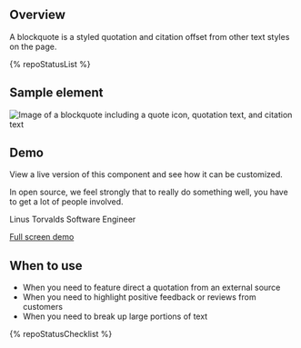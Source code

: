 ## Overview

A blockquote is a styled quotation and citation offset from other text styles on the page.

{% repoStatusList %}


## Sample element

<uxdot-example width-adjustment="593px">
  <img src="{{ './blockquote-sample.png' | url }}" alt="Image of a blockquote including a quote icon, quotation text, and citation text">
</uxdot-example>


## Demo

View a live version of this component and see how it can be customized.

<uxdot-example width-adjustment="593px">
  <rh-blockquote>
    <p>In open source, we feel strongly that to really do something well, you have to get a lot of people involved.</p>
    <span slot="author">Linus Torvalds</span>
    <span slot="title">Software Engineer</span>
  </rh-blockquote>
</uxdot-example>

<rh-cta><a href="{{ './demo/' | url }}">Full screen demo</a></rh-cta>
  

## When to use

  - When you need to feature direct a quotation from an external source
  - When you need to highlight positive feedback or reviews from customers
  - When you need to break up large portions of text


{% repoStatusChecklist %}


